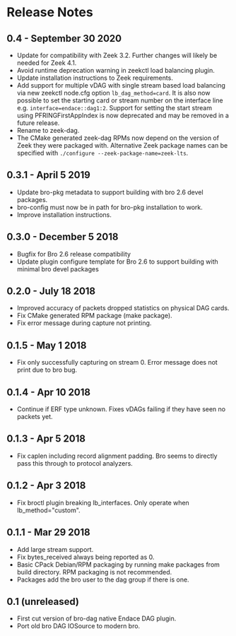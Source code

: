 # Release Notes
## 0.4 - September 30 2020
- Update for compatibility with Zeek 3.2. Further changes will likely be needed for Zeek 4.1.
- Avoid runtime deprecation warning in zeekctl load balancing plugin.
- Update installation instructions to Zeek requirements.
- Add support for multiple vDAG with single stream based load balancing via new zeekctl node.cfg option ``lb_dag_method=card``. It is also now possible to set the starting card or stream number on the interface line e.g. ``interface=endace::dag1:2``. Support for setting the start stream using PFRINGFirstAppIndex is now deprecated and may be removed in a future release.
- Rename to zeek-dag.
- The CMake generated zeek-dag RPMs now depend on the version of Zeek they were packaged with. Alternative Zeek package names can be specified with ``./configure --zeek-package-name=zeek-lts``.

## 0.3.1 - April 5 2019
- Update bro-pkg metadata to support building with bro 2.6 devel packages.
- bro-config must now be in path for bro-pkg installation to work.
- Improve installation instructions.

## 0.3.0 - December 5 2018
- Bugfix for Bro 2.6 release compatibility
- Update plugin configure template for Bro 2.6 to support building with minimal bro devel packages

## 0.2.0 - July 18 2018
- Improved accuracy of packets dropped statistics on physical DAG cards.
- Fix CMake generated RPM package (make package).
- Fix error message during capture not printing.

## 0.1.5 - May 1 2018
- Fix only successfully capturing on stream 0. Error message does not print due to bro bug.

## 0.1.4 - Apr 10 2018
- Continue if ERF type unknown. Fixes vDAGs failing if they have seen no packets yet.

## 0.1.3 - Apr 5 2018
- Fix caplen including record alignment padding. Bro seems to directly pass
  this through to protocol analyzers.

## 0.1.2 - Apr 3 2018
- Fix broctl plugin breaking lb_interfaces. Only operate when lb_method="custom".

## 0.1.1 - Mar 29 2018
- Add large stream support.
- Fix bytes_received always being reported as 0.
- Basic CPack Debian/RPM packaging by running make packages from build directory. RPM packaging is not recommended.
- Packages add the bro user to the dag group if there is one.

## 0.1 (unreleased)
- First cut version of bro-dag native Endace DAG plugin.
- Port old bro DAG IOSource to modern bro.